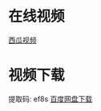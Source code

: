 
# 在线视频
[西瓜视频](https://www.ixigua.com/i6821195474209341960/)

# 视频下载
提取码: ef8s  [百度网盘下载](https://pan.baidu.com/s/1fG9fDzTaEbFFSk3tBU9qnA)




